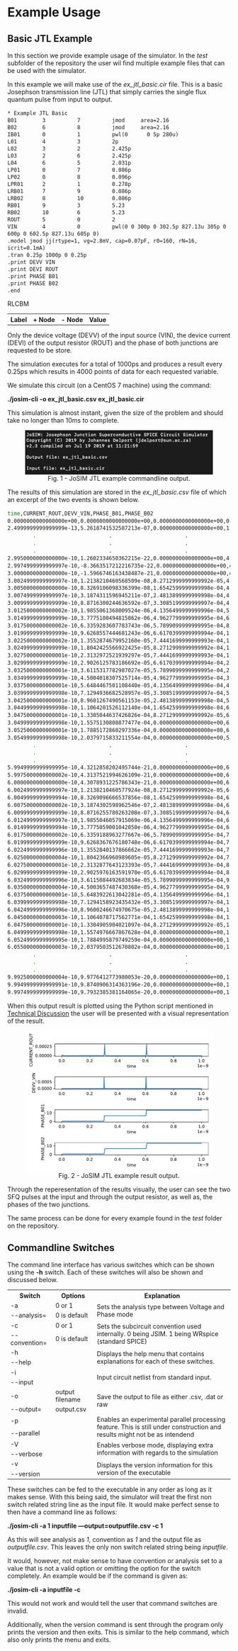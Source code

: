 # Example Usage

## Basic JTL Example

In this section we provide example usage of the simulator. In the *test* subfolder of the repository the user wil find multiple example files that can be used with the simulator.

In this example we will make use of the *ex_jtl_basic.cir* file. This is a basic Josephson transmission line (JTL) that simply carries the single flux quantum pulse from input to output.

~~~
* Example JTL Basic
B01        3          7          jmod     area=2.16
B02        6          8          jmod     area=2.16
IB01       0          1          pwl(0      0 5p 280u)
L01        4          3          2p        
L02        3          2          2.425p    
L03        2          6          2.425p    
L04        6          5          2.031p    
LP01       0          7          0.086p    
LP02       0          8          0.096p    
LPR01      2          1          0.278p    
LRB01      7          9          0.086p    
LRB02      8          10         0.086p    
RB01       9          3          5.23      
RB02       10         6          5.23      
ROUT       5          0          2         
VIN        4          0          pwl(0 0 300p 0 302.5p 827.13u 305p 0 600p 0 602.5p 827.13u 605p 0)
.model jmod jj(rtype=1, vg=2.8mV, cap=0.07pF, r0=160, rN=16, icrit=0.1mA)
.tran 0.25p 1000p 0 0.25p
.print DEVV VIN
.print DEVI ROUT
.print PHASE B01
.print PHASE B02
.end
~~~

<table>
  <th>Label</th><th>+ Node</th><th>- Node</th><th>Value</th>
  <tr>R</tr>
  <tr>L</tr>
  <tr>C</tr>
  <tr>B</tr>
  <tr>M</tr>
  <tr></tr>
</table>

Only the device voltage (DEVV) of the input source (VIN), the device current (DEVI) of the output resistor (ROUT) and the phase of both junctions are requested to be store.

The simulation executes for a total of 1000ps and produces a result every 0.25ps which results in 4000 points of data for each requested variable.

We simulate this circuit (on a CentOS 7 machine) using the command:

**./josim-cli -o ex_jtl_basic.csv ex_jtl_basic.cir**

This simulation is almost instant, given the size of the problem and should take no longer than 10ms to complete.

<figure>
	<img src="../img/josim_jtl_ex.png" alt="JoSIM JTL example" class="center">
	<figcaption align="center"> Fig. 1 - JoSIM JTL example commandline output.</figcaption>
</figure>

The results of this simulation are stored in the *ex_jtl_basic.csv* file of which an excerpt of the two events is shown below.

```bash
time,CURRENT_ROUT,DEVV_VIN,PHASE_B01,PHASE_B02
0.0000000000000000e+00,0.0000000000000000e+00,0.0000000000000000e+00,0.0000000000000000e+00,0.0000000000000000e+00
2.4999999999999999e-13,5.2618741532587213e-07,0.0000000000000000e+00,1.7590417807527424e-03,1.7625663594260056e-03
		.						.						.						.						.
		.						.						.						.						.
		.						.						.						.						.
2.9950000000000000e-10,1.2602334650362215e-22,0.0000000000000000e+00,4.0463239580396271e-01,6.1557778681614406e-01
2.9974999999999997e-10,-8.3663517212216735e-22,0.0000000000000000e+00,4.0463239580396271e-01,6.1557778681614406e-01
3.0000000000000000e-10,-1.5966746163438487e-21,0.0000000000000000e+00,4.0463239580396271e-01,6.1557778681614406e-01
3.0024999999999997e-10,1.2138210460568509e-08,8.2712999999999992e-05,4.0588849169065189e-01,6.1561844609608551e-01
3.0050000000000000e-10,8.3269106098336399e-08,1.6542599999999998e-04,4.1373721572716365e-01,6.1593850563537267e-01
3.0074999999999997e-10,3.1874311596945211e-07,2.4813899999999998e-04,4.3783030030526732e-01,6.1722434414431326e-01
3.0099999999999999e-10,8.8716300244636592e-07,3.3085199999999997e-04,4.8814712164259011e-01,6.2078477555864586e-01
3.0125000000000002e-10,1.9855061368009524e-06,4.1356499999999996e-04,5.7113817950274370e-01,6.2846436865880417e-01
3.0149999999999999e-10,3.7775100494815062e-06,4.9627799999999995e-04,6.8883988431911958e-01,6.4225058535926782e-01
3.0175000000000002e-10,6.3359283607783743e-06,5.7899099999999995e-04,8.4054979432033217e-01,6.6376618522513120e-01
3.0199999999999999e-10,9.6268557444681243e-06,6.6170399999999994e-04,1.0258326634823722e+00,6.9395688283705226e-01
3.0225000000000002e-10,1.3552874679952160e-05,7.4441699999999993e-04,1.2475669537636640e+00,7.3318675289877544e-01
3.0249999999999999e-10,1.8042425566922425e-05,8.2712999999999992e-04,1.5144772973301901e+00,7.8175014313659197e-01
3.0275000000000001e-10,2.3132972521939297e-05,7.4441699999999993e-04,1.8411678233070754e+00,8.4057341009994713e-01
3.0299999999999999e-10,2.9026125783186692e-05,6.6170399999999994e-04,2.2453378998772728e+00,9.1179088131163233e-01
3.0325000000000001e-10,3.6115317782987027e-05,5.7899099999999995e-04,2.7485987257643534e+00,9.9913706309331773e-01
3.0349999999999999e-10,4.5004018307525714e-05,4.9627799999999995e-04,3.3796783185915840e+00,1.1083683692206756e+00
3.0375000000000001e-10,5.6484467501108440e-05,4.1356499999999996e-04,4.1592025708753528e+00,1.2477159562171136e+00
3.0399999999999998e-10,7.1294936682528957e-05,3.3085199999999997e-04,5.0434512532682056e+00,1.4274416884444263e+00
3.0425000000000001e-10,8.9601267490561153e-05,2.4813899999999998e-04,5.8716978821424979e+00,1.6569226427300268e+00
3.0449999999999998e-10,1.1064201526112140e-04,1.6542599999999998e-04,6.4323756562633472e+00,1.9399189619742534e+00
3.0475000000000001e-10,1.3305044637426826e-04,8.2712999999999992e-05,6.6189208102948909e+00,2.2725986145252426e+00
3.0499999999999998e-10,1.5575130808877477e-04,0.0000000000000000e+00,6.4943549761561137e+00,2.6479927374623258e+00
3.0525000000000001e-10,1.7885172860297336e-04,0.0000000000000000e+00,6.2272567013493418e+00,3.0641714808700860e+00
3.0549999999999998e-10,2.0379715833211554e-04,0.0000000000000000e+00,5.9948045018496323e+00,3.5290571354520934e+00
		.						.						.						.						.
		.						.						.						.						.
		.						.						.						.						.
5.9949999999999995e-10,4.3212858202495744e-21,0.0000000000000000e+00,6.6878072510727549e+00,6.8987600821376667e+00
5.9975000000000002e-10,4.3137521994626109e-21,0.0000000000000000e+00,6.6878072510727549e+00,6.8987600821376667e+00
6.0000000000000000e-10,4.3078931225786343e-21,0.0000000000000000e+00,6.6878072510727549e+00,6.8987600821376667e+00
6.0024999999999997e-10,1.2138210460577924e-08,8.2712999999999992e-05,6.6890633469594443e+00,6.8988007414176078e+00
6.0049999999999994e-10,8.3269096666537856e-08,1.6542599999999998e-04,6.6969120695472864e+00,6.8991208009145337e+00
6.0075000000000002e-10,3.1874302598962546e-07,2.4813899999999998e-04,6.7210051436437208e+00,6.9004066390118268e+00
6.0099999999999999e-10,8.8716255780263208e-07,3.3085199999999997e-04,6.7713219264319413e+00,6.9039670683967049e+00
6.0124999999999997e-10,1.9855046057915069e-06,4.1356499999999996e-04,6.8543128850350286e+00,6.9116466546674440e+00
6.0149999999999994e-10,3.7775059001042050e-06,4.9627799999999995e-04,6.9720143838434145e+00,6.9254328535762175e+00
6.0175000000000002e-10,6.3359188963277667e-06,5.7899099999999995e-04,7.1237239212106864e+00,6.9469484148633018e+00
6.0199999999999999e-10,9.6268367676180748e-06,6.6170399999999994e-04,7.3090061730293270e+00,6.9771390393488719e+00
6.0224999999999996e-10,1.3552840137866662e-05,7.4441699999999993e-04,7.5307394915059733e+00,7.0163687836318234e+00
6.0250000000000004e-10,1.8042366960989605e-05,8.2712999999999992e-04,7.7976483370788721e+00,7.0649319712733414e+00
6.0275000000000001e-10,2.3132877643123393e-05,7.4441699999999993e-04,8.1243365485310051e+00,7.1237549237784270e+00
6.0299999999999999e-10,2.9025976163591970e-05,6.6170399999999994e-04,8.5285030132858992e+00,7.1949719126817717e+00
6.0324999999999996e-10,3.6115084492683834e-05,5.7899099999999995e-04,9.0317582599489015e+00,7.2823173512317032e+00
6.0350000000000004e-10,4.5003657487430368e-05,4.9627799999999995e-04,9.6628298406009119e+00,7.3915475072422705e+00
6.0375000000000001e-10,5.6483922613042281e-05,4.1356499999999996e-04,1.0442344928918883e+01,7.5308933521128347e+00
6.0399999999999998e-10,7.1294158923435432e-05,3.3085199999999997e-04,1.1326588459213040e+01,7.7106166231913225e+00
6.0424999999999996e-10,8.9600246674970675e-05,2.4813899999999998e-04,1.2154840250727050e+01,7.9400944882309208e+00
6.0450000000000003e-10,1.1064078717562771e-04,1.6542599999999998e-04,1.2715533169224782e+01,8.2230874188094543e+00
6.0475000000000001e-10,1.3304905904021097e-04,8.2712999999999992e-05,1.2902095586396108e+01,8.5557636754469328e+00
6.0499999999999998e-10,1.5574976667867628e-04,0.0000000000000000e+00,1.2777541168233270e+01,8.9311543029884017e+00
6.0524999999999995e-10,1.7884995879749259e-04,0.0000000000000000e+00,1.2510445228968999e+01,9.3473289350035067e+00
6.0550000000000003e-10,2.0379503512670802e-04,0.0000000000000000e+00,1.2277987682825806e+01,9.8122093480792216e+00
		.						.						.						.						.
		.						.						.						.						.
		.						.						.						.						.
9.9925000000000004e-10,9.9776412773980053e-20,0.0000000000000000e+00,1.2970982106365490e+01,1.3181942377470081e+01
9.9949999999999991e-10,9.8740906314363196e-20,0.0000000000000000e+00,1.2970982106365490e+01,1.3181942377470081e+01
9.9974999999999999e-10,9.7932385381164065e-20,0.0000000000000000e+00,1.2970982106365490e+01,1.3181942377470081e+01

```

When this output result is plotted using the Python script mentioned in [Technical Discussion](tech_disc.md) the user will be presented with a visual representation of the result.

<figure>
	<img src="../img/ex_jtl_result.pdf" alt="JoSIM JTL results" class="center">
	<figcaption align="center"> Fig. 2 - JoSIM JTL example result output.</figcaption>
</figure>

Through the reperesentation of the results visually, the user can see the two SFQ pulses at the input and through the output resistor, as well as, the phases of the two junctions.

The same process can be done for every example found in the *test* folder on the repository.

## Commandline Switches

The command line interface has various switches which can be shown using the **-h** switch. Each of these switches will also be shown and discussed below.

<table>
  <tr>
    <th>Switch</th><th>Options</th><th>Explanation</th>
  </tr>
  <tr>
    <td>-a</td><td>0 or 1</td><td rowspan="2">Sets the analysis type between Voltage and Phase mode</td>
  </tr>
  <tr>
    <td>--analysis=</td><td>0 is default</td>
  </tr>
  <tr>
    <td>-c</td><td>0 or 1</td><td rowspan="2">Sets the subcircuit convention used internally. 0 being JSIM. 1 being WRspice (standard SPICE)</td>
  </tr>
  <tr>
  	<td>--convention=</td><td>0 is default</td>
  </tr>
  <tr>
    <td>-h</td><td></td><td rowspan="2">Displays the help menu that contains explanations for each of these switches.</td>
  </tr>
  <tr>
    <td>--help</td><td></td>
  </tr>
  <tr>
    <td>-i</td><td></td><td rowspan="2">Input circuit netlist from standard input.</td>
  </tr>
  <tr>
    <td>--input</td><td></td>
  </tr>
  <tr>
    <td>-o</td><td>output filename</td><td rowspan="2">Save the output to file as either .csv, .dat or raw</td>
  </tr>
  <tr>
    <td>--output=</td><td>output.csv</td>
  </tr>
  <tr>
    <td>-p</td><td></td><td rowspan="2">Enables an experimental parallel processing feature. This is still under construction and results might not be as intendend</td>
  </tr>
  <tr>
    <td>--parallel</td><td></td>
  </tr>
  <tr>
    <td>-V</td><td></td><td rowspan="2">Enables verbose mode, displaying extra information with regards to the simulation</td>
  </tr>
  <tr>
    <td>--verbose</td><td></td>
  </tr>
  <tr>
    <td>-v</td><td></td><td rowspan="2">Displays the version information for this version of the executable</td>
  </tr>
  <tr>
    <td>--version</td><td></td>
  </tr>
</table>

These switches can be fed to the executable in any order as long as it makes sense. With this being said, the simulator will treat the first non switch related string line as the input file. It would make perfect sense to then have a command line as follows:

**./josim-cli -a 1 inputfile —output=outputfile.csv -c 1**

As this will see analysis as *1*, convention as *1* and the output file as *outputfile.csv*. This leaves the only non switch related string being *inputfile*. 

It would, however, not make sense to have convention or analysis set to a value that is not a valid option or omitting the option for the switch completely. An example would be if the command is given as:

**./josim-cli -a inputfile -c**

This would not work and would tell the user that command switches are invalid.

Additionally, when the version command is sent through the program only prints the version and then exits. This is similar to the help command, which also only prints the menu and exits.

<style>
.center {
    display: block;
    margin: 0 auto;
}
</style>